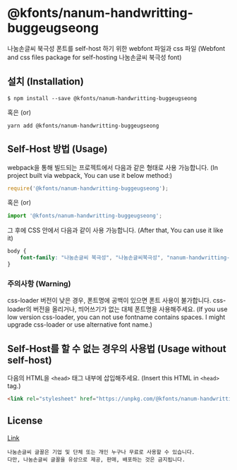 # @kfonts/nanum-handwritting-buggeugseong

나눔손글씨 북극성 폰트를 self-host 하기 위한 webfont 파일과 css 파일
(Webfont and css files package for self-hosting 나눔손글씨 북극성 font)

## 설치 (Installation)

```
$ npm install --save @kfonts/nanum-handwritting-buggeugseong
```

혹은 (or)

```
yarn add @kfonts/nanum-handwritting-buggeugseong
```

## Self-Host 방법 (Usage)

webpack을 통해 빌드되는 프로젝트에서 다음과 같은 형태로 사용 가능합니다.
(In project built via webpack, You can use it below method:)

```js
require('@kfonts/nanum-handwritting-buggeugseong');
```

혹은 (or)

```js
import '@kfonts/nanum-handwritting-buggeugseong';
```

그 후에 CSS 안에서 다음과 같이 사용 가능합니다.
(After that, You can use it like it)

```css
body {
    font-family: "나눔손글씨 북극성", "나눔손글씨북극성", "nanum-handwritting-buggeugseong";
}
```

### 주의사항 (Warning)

css-loader 버전이 낮은 경우, 폰트명에 공백이 있으면 폰트 사용이 불가합니다.
css-loader의 버전을 올리거나, 띄어쓰기가 없는 대체 폰트명을 사용해주세요.
(If you use low version css-loader, you can not use fontname contains spaces.
I might upgrade css-loader or use alternative font name.)

## Self-Host를 할 수 없는 경우의 사용법 (Usage without self-host)

다음의 HTML을 `<head>` 태그 내부에 삽입해주세요.
(Insert this HTML in `<head>` tag.)

```html
<link rel="stylesheet" href="https://unpkg.com/@kfonts/nanum-handwritting-buggeugseong/index.css" />
```

## License

[Link](https://clova.ai/handwriting/list.html)

```
나눔손글씨 글꼴은 기업 및 단체 또는 개인 누구나 무료로 사용할 수 있습니다.
다만, 나눔손글씨 글꼴을 유상으로 제공, 판매, 배포하는 것은 금지됩니다.

```
